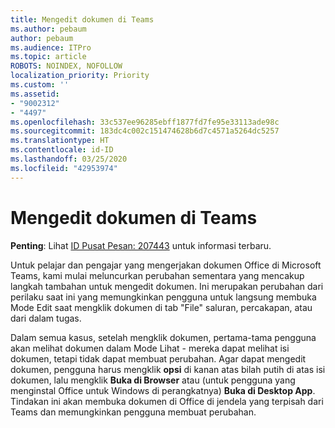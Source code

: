 ```yaml
---
title: Mengedit dokumen di Teams
ms.author: pebaum
author: pebaum
ms.audience: ITPro
ms.topic: article
ROBOTS: NOINDEX, NOFOLLOW
localization_priority: Priority
ms.custom: ''
ms.assetid:
- "9002312"
- "4497"
ms.openlocfilehash: 33c537ee96285ebff1877fd7fe95e33113ade98c
ms.sourcegitcommit: 183dc4c002c151474628b6d7c4571a5264dc5257
ms.translationtype: HT
ms.contentlocale: id-ID
ms.lasthandoff: 03/25/2020
ms.locfileid: "42953974"
---
```

# <a name="editing-documents-in-teams"></a>Mengedit dokumen di Teams

**Penting**: Lihat [ID Pusat Pesan: 207443](https://admin.microsoft.com/Adminportal/Home?source=applauncher#MessageCenter?id=MC207443) untuk informasi terbaru. 

Untuk pelajar dan pengajar yang mengerjakan dokumen Office di Microsoft Teams, kami mulai meluncurkan perubahan sementara yang mencakup langkah tambahan untuk mengedit dokumen. Ini merupakan perubahan dari perilaku saat ini yang memungkinkan pengguna untuk langsung membuka Mode Edit saat mengklik dokumen di tab "File" saluran, percakapan, atau dari dalam tugas.

Dalam semua kasus, setelah mengklik dokumen, pertama-tama pengguna akan melihat dokumen dalam Mode Lihat - mereka dapat melihat isi dokumen, tetapi tidak dapat membuat perubahan. Agar dapat mengedit dokumen, pengguna harus mengklik **opsi** di kanan atas bilah putih di atas isi dokumen, lalu mengklik **Buka di Browser** atau (untuk pengguna yang menginstal Office untuk Windows di perangkatnya) **Buka di Desktop App**. Tindakan ini akan membuka dokumen di Office di jendela yang terpisah dari Teams dan memungkinkan pengguna membuat perubahan.
